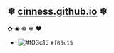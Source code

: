 ## ❄ [cinness.github.io](https://cinness.github.io/) ❄
✿ ❀ ❁ ✾ 
❤

- ![#f03c15](https://placehold.it/15/f03c15/000000?text=+) `#f03c15`
